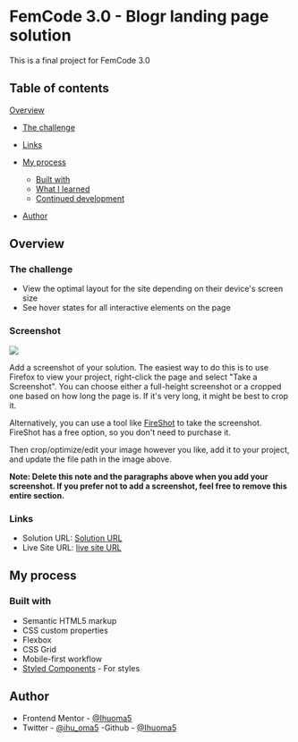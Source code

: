 # FemCode 3.0 - Blogr landing page solution

This is a final project for FemCode 3.0
## Table of contents

 [Overview](#overview)
  - [The challenge](#the-challenge)
  - [Links](#links)
- [My process](#my-process)
  - [Built with](#built-with)
  - [What I learned](#what-i-learned)
  - [Continued development](#continued-development)

- [Author](#author)


## Overview

### The challenge
- View the optimal layout for the site depending on their device's screen size
- See hover states for all interactive elements on the page
### Screenshot

![](./screenshot.jpg)

Add a screenshot of your solution. The easiest way to do this is to use Firefox to view your project, right-click the page and select "Take a Screenshot". You can choose either a full-height screenshot or a cropped one based on how long the page is. If it's very long, it might be best to crop it.

Alternatively, you can use a tool like [FireShot](https://getfireshot.com/) to take the screenshot. FireShot has a free option, so you don't need to purchase it. 

Then crop/optimize/edit your image however you like, add it to your project, and update the file path in the image above.

**Note: Delete this note and the paragraphs above when you add your screenshot. If you prefer not to add a screenshot, feel free to remove this entire section.**

### Links

- Solution URL: [Solution URL](https://your-solution-url.com)
- Live Site URL: [live site URL](https://blogr-femcode-project.netlify.app/)

## My process

### Built with

- Semantic HTML5 markup
- CSS custom properties
- Flexbox
- CSS Grid
- Mobile-first workflow
- [Styled Components](https://styled-components.com/) - For styles
 

## Author


- Frontend Mentor - [@Ihuoma5](https://www.frontendmentor.io/profile/Ihuoma5)
- Twitter - [@ihu_oma5](https://www.twitter.com/ihu_oma5)
-Github - [@Ihuoma5](https://github.com/Ihuoma5)

